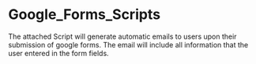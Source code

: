 # Google_Forms_Scripts

The attached Script will generate automatic emails to users upon their submission of google forms. The email will include all information that the user entered in the form fields.